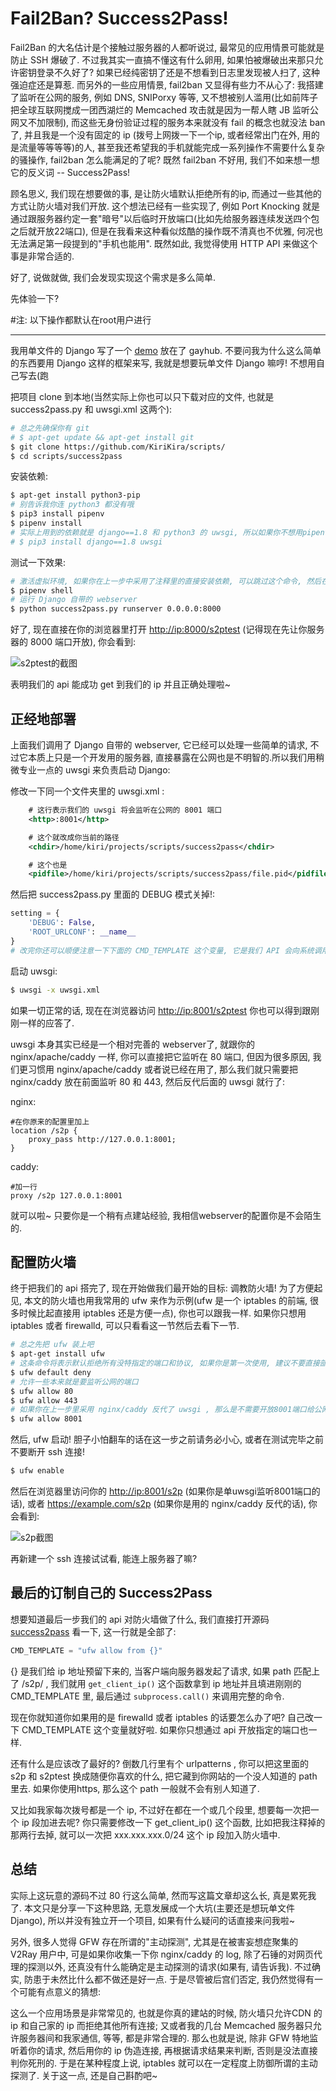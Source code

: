 Fail2Ban? Success2Pass!
==========

Fail2Ban 的大名估计是个接触过服务器的人都听说过, 最常见的应用情景可能就是防止 SSH 爆破了. 不过我其实一直搞不懂这有什么卵用, 如果怕被爆破出来那只允许密钥登录不久好了? 如果已经纯密钥了还是不想看到日志里发现被人扫了, 这种强迫症还是算惹. 而另外的一些应用情景, fail2ban 又显得有些力不从心了: 我搭建了监听在公网的服务, 例如 DNS, SNIPorxy 等等, 又不想被别人滥用(比如前阵子把全球互联网搅成一团西湖烂的 Memcached 攻击就是因为一帮人瞎 JB 监听公网又不加限制), 而这些无身份验证过程的服务本来就没有 fail 的概念也就没法 ban 了, 并且我是一个没有固定的 ip (拨号上网拨一下一个ip, 或者经常出门在外, 用的是流量等等等等)的人, 甚至我还希望我的手机就能完成一系列操作不需要什么复杂的骚操作, fail2ban 怎么能满足的了呢? 既然 fail2ban 不好用, 我们不如来想一想它的反义词 -- Success2Pass!

顾名思义, 我们现在想要做的事, 是让防火墙默认拒绝所有的ip, 而通过一些其他的方式让防火墙对我们开放. 这个想法已经有一些实现了, 例如 Port Knocking 就是通过跟服务器约定一套"暗号"以后临时开放端口(比如先给服务器连续发送四个包之后就开放22端口), 但是在我看来这种看似炫酷的操作既不清真也不优雅, 何况也无法满足第一段提到的"手机也能用". 既然如此, 我觉得使用 HTTP API 来做这个事是非常合适的.

好了, 说做就做, 我们会发现实现这个需求是多么简单.

先体验一下?

#注: 以下操作都默认在root用户进行

-----------

我用单文件的 Django 写了一个 [demo](https://github.com/KiriKira/scripts/tree/master/success2pass) 放在了 gayhub. 不要问我为什么这么简单的东西要用 Django 这样的框架来写, 我就是想要玩单文件 Django 嘛哼! 不想用自己写去(跑

把项目 clone 到本地(当然实际上你也可以只下载对应的文件, 也就是 success2pass.py 和 uwsgi.xml 这两个):

```bash
# 总之先确保你有 git
# $ apt-get update && apt-get install git
$ git clone https://github.com/KiriKira/scripts/
$ cd scripts/success2pass
```

安装依赖:

```bash
$ apt-get install python3-pip
# 别告诉我你连 python3 都没有哦
$ pip3 install pipenv
$ pipenv install
# 实际上用到的依赖就是 django==1.8 和 python3 的 uwsgi, 所以如果你不想用pipenv的话也可以手动装上
# $ pip3 install django==1.8 uwsgi
```

测试一下效果:

```bash
# 激活虚拟环境, 如果你在上一步中采用了注释里的直接安装依赖, 可以跳过这个命令, 然后在接下来用 python3 命令代替 python 命令来钦定 python3, 防止调用 python2
$ pipenv shell
# 运行 Django 自带的 webserver
$ python success2pass.py runserver 0.0.0.0:8000
```

好了, 现在直接在你的浏览器里打开 <http://ip:8000/s2ptest> (记得现在先让你服务器的 8000 端口开放), 你会看到:

![s2ptest的截图](https://i.yusa.me/YBt2YxMb0l4e.png
)

表明我们的 api 能成功 get 到我们的 ip 并且正确处理啦~

正经地部署
--------------

上面我们调用了 Django 自带的 webserver, 它已经可以处理一些简单的请求, 不过它本质上只是一个开发用的服务器, 直接暴露在公网也是不明智的.所以我们用稍微专业一点的 uwsgi 来负责启动 Django:

修改一下同一个文件夹里的 <red> uwsgi.xml </red> :

```xml
    # 这行表示我们的 uwsgi 将会监听在公网的 8001 端口
    <http>:8001</http>

    # 这个就改成你当前的路径
    <chdir>/home/kiri/projects/scripts/success2pass</chdir>

    # 这个也是
    <pidfile>/home/kiri/projects/scripts/success2pass/file.pid</pidfile>
```

然后把 success2pass.py 里面的 DEBUG 模式关掉!:

```python
setting = {
    'DEBUG': False,
    'ROOT_URLCONF': __name__
}
# 改完你还可以顺便注意一下下面的 CMD_TEMPLATE 这个变量, 它是我们 API 会向系统调用的命令
```

启动 uwsgi:

```bash
$ uwsgi -x uwsgi.xml
```

如果一切正常的话, 现在在浏览器访问 <http://ip:8001/s2ptest> 你也可以得到跟刚刚一样的应答了.

uwsgi 本身其实已经是一个相对完善的 webserver了, 就跟你的 nginx/apache/caddy 一样, 你可以直接把它监听在 80 端口, 但因为很多原因, 我们更习惯用 nginx/apache/caddy 或者说已经在用了, 那么我们就只需要把 nginx/caddy 放在前面监听 80 和 443, 然后反代后面的 uwsgi 就行了:

nginx:

```nginx
#在你原来的配置里加上
location /s2p {
    proxy_pass http://127.0.0.1:8001;
}

```

caddy:

```caddy
#加一行
proxy /s2p 127.0.0.1:8001
```

就可以啦~ 只要你是一个稍有点建站经验, 我相信webserver的配置你是不会陌生的.

配置防火墙
----------

终于把我们的 api 搭完了, 现在开始做我们最开始的目标: 调教防火墙! 为了方便起见, 本文的防火墙也用我常用的 ufw 来作为示例(ufw 是一个 iptables 的前端, 很多时候比起直接用 iptables 还是方便一点), 你也可以跟我一样. 如果你只想用 iptables 或者 firewalld, 可以只看看这一节然后去看下一节.

```bash
# 总之先把 ufw 装上吧
$ apt-get install ufw
# 这条命令将表示默认拒绝所有没特指定的端口和协议, 如果你是第一次使用, 建议不要直接部署在生产环境! 以免一不小心翻车了等会 ssh 都连不上要用 VNC 去救!
$ ufw default deny
# 允许一些本来就是要监听公网的端口
$ ufw allow 80
$ ufw allow 443
# 如果你在上一步里采用 nginx/caddy 反代了 uwsgi , 那么是不需要开放8001端口给公网的.
$ ufw allow 8001
```

然后, ufw 启动! 胆子小怕翻车的话在这一步之前请务必小心, 或者在测试完毕之前不要断开 ssh 连接!

```bash
$ ufw enable
```

然后在浏览器里访问你的 <http://ip:8001/s2p> (如果你是单uwsgi监听8001端口的话), 或者 <https://example.com/s2p> (如果你是用的 nginx/caddy 反代的话), 你会看到:

![s2p截图](https://i.yusa.me/loil3M0KJbKl.png
)

再新建一个 ssh 连接试试看, 能连上服务器了嘛?

最后的订制自己的 Success2Pass
------------

想要知道最后一步我们的 api 对防火墙做了什么, 我们直接打开源码  [success2pass](https://github.com/KiriKira/scripts/blob/master/success2pass/success2pass.py) 看一下, 这一行就是全部了:

```python
CMD_TEMPLATE = "ufw allow from {}"
```

<red>{}</red> 是我们给 ip 地址预留下来的, 当客户端向服务器发起了请求, 如果 path 匹配上了 /s2p/ , 我们就用 `get_client_ip()` 这个函数拿到 ip 地址并且填进刚刚的 CMD_TEMPLATE 里, 最后通过 `subprocess.call()` 来调用完整的命令.

现在你就知道你如果用的是 firewalld 或者 iptables 的话要怎么办了吧? 自己改一下 CMD_TEMPLATE 这个变量就好啦. 如果你只想通过 api 开放指定的端口也一样.

还有什么是应该改了最好的? 倒数几行里有个 urlpatterns , 你可以把这里面的 s2p 和 s2ptest 换成随便你喜欢的什么, 把它藏到你网站的一个没人知道的 path 里去. 如果你使用https, 那么这个 path 一般就不会有别人知道了.

又比如我家每次拨号都是一个 ip, 不过好在都在一个或几个段里, 想要每一次把一个 ip 段加进去呢? 你只需要修改一下 get_client_ip() 这个函数, 比如把我注释掉的那两行去掉, 就可以一次把 xxx.xxx.xxx.0/24 这个 ip 段加入防火墙中.

总结
----------

实际上这玩意的源码不过 80 行这么简单, 然而写这篇文章却这么长, 真是累死我了. 本文只是分享一下这种思路, 无意发展成一个大坑(主要还是想玩单文件 Django), 所以并没有独立开一个项目, 如果有什么疑问的话直接来问我啦~

另外, 很多人觉得 GFW 存在所谓的"主动探测", 尤其是在被害妄想症聚集的 V2Ray 用户中, 可是如果你收集一下你 nginx/caddy 的 log, 除了石锤的对网页代理的探测以外, 还真没有什么能确定是主动探测的请求(如果有, 请告诉我). 不过确实, 防患于未然比什么都不做还是好一点. 于是尽管被后宫们否定, 我仍然觉得有一个可能有点意义的猜想:

这么一个应用场景是非常常见的, 也就是你真的建站的时候, 防火墙只允许CDN 的 ip 和自己家的 ip 而拒绝其他所有连接; 又或者我的几台 Memcached 服务器只允许服务器间和我家通信, 等等, 都是非常合理的. 那么也就是说, 除非 GFW 特地监听着你的请求, 然后用你的 ip 伪造连接, 再根据请求结果来判断, 否则是没法直接判你死刑的. 于是在某种程度上说, iptables 就可以在一定程度上防御所谓的主动探测了. 关于这一点, 还是自己斟酌吧~